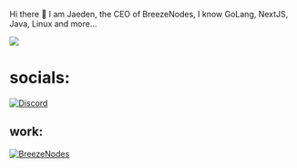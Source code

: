 Hi there 👋 
I am Jaeden, the CEO of BreezeNodes, I know GoLang, NextJS, Java, Linux and more...

<picture>
<img src="https://gitstat.58techboy.co.uk/?username=58TechBoy&show_icons=true&nocache=${new Date().getTime()}" />
</picture>

# socials:
[![Discord](https://img.shields.io/badge/Jaeden-%235C6AE2?style=for-the-badge&logo=discord&logoColor=fff&labelColor=%235C6AE2)](https://discord.gg/nCEzAnD4)

## work:
[![BreezeNodes](https://img.shields.io/badge/BreezeNodes-black?style=for-the-badge&logo=discord&logoColor=fff&labelColor=%230e0e9d&color=%230e0e9d)](https://breezenodes.com)
